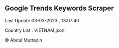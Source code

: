 

## Google Trends Keywords Scraper 
 
Last Update 03-03-2023 , 13:07:40

Country List :
VIETNAM.json



© Abdul Muttaqin 
